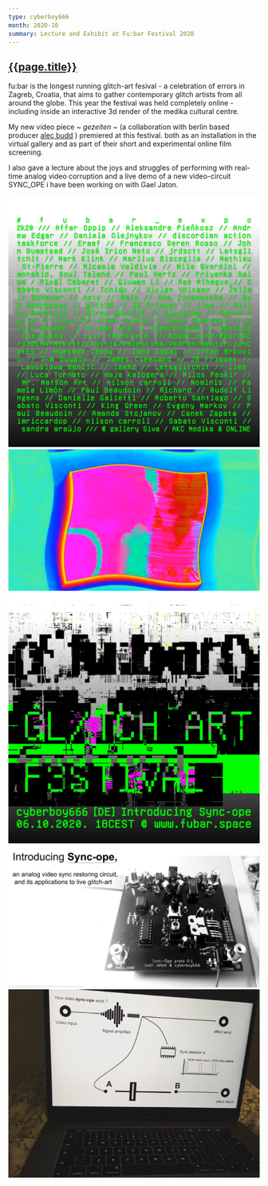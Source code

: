 ```yaml
---
type: cyberboy666
month: 2020-10
summary: Lecture and Exhibit at Fu:bar Festival 2020
---
```


## [ {{page.title}} ]({{page.url}})

fu:bar is the longest running glitch-art fesival - a celebration of errors in Zagreb, Croatia, that aims to gather contemporary glitch artists from all around the globe. This year the festival was held completely online - including inside an interactive 3d render of the medika cultural centre.

My new video piece _~ gezeiten ~_ (a collaboration with berlin based producer [alec budd](https://www.instagram.com/alecbudd/) ) premiered at this festival. both as an installation in the virtual gallery and as part of their short and experimental online film screening.

I also gave a lecture about the joys and struggles of performing with real-time analog video corruption and a live demo of a new video-circuit SYNC_OPE i have been working on with Gael Jaton.

![image](/images/cyberboy666/fubar2020_1.jpg)
![image](/images/cyberboy666/fubar2020_4.png)
![image](/images/cyberboy666/fubar2020_2.jpg)
![image](/images/cyberboy666/fubar2020_3.jpg)
![image](/images/cyberboy666/fubar2020_5.jpg)